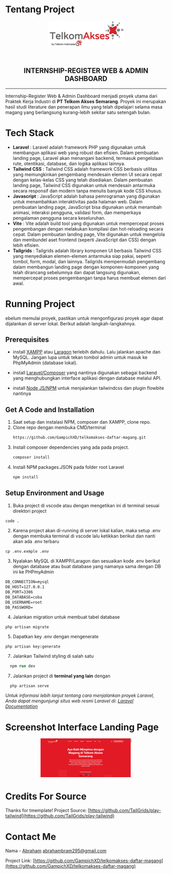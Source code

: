 

# Tentang Project

<p align="center">
  <img src="public/images/logo/image-nonwhite.png" alt="Logo" width="auto" height="80">
</p>
<br />
<div align="center">
  <h2 align="center">INTERNSHIP-REGISTER WEB & ADMIN DASHBOARD</h2>
  <hr>
</div>



Internship-Register Web & Admin Dashboard menjadi proyek utama dari Praktek Kerja Industri di **PT Telkom Akses Semarang**. Proyek ini merupakan hasil studi literature dan penerapan ilmu yang telah dipelajari selama masa magang yang berlangsung kurang-lebih sekitar satu setengah bulan.



# Tech Stack

-   **Laravel** : Laravel adalah framework PHP yang digunakan untuk membangun aplikasi web yang robust dan efisien. Dalam pembuatan landing page, Laravel akan menangani backend, termasuk pengelolaan rute, otentikasi, database, dan logika aplikasi lainnya.
-   **Tailwind CSS** : Tailwind CSS adalah framework CSS berbasis utilitas yang memungkinkan pengembang mendesain elemen UI secara cepat dengan kelas-kelas CSS yang telah disediakan. Dalam pembuatan landing page, Tailwind CSS digunakan untuk mendesain antarmuka secara responsif dan modern tanpa menulis banyak kode CSS khusus.
-   **Javascript** : JavaScript adalah bahasa pemrograman yang digunakan untuk menambahkan interaktivitas pada halaman web. Dalam pembuatan landing page, JavaScript bisa digunakan untuk menambah animasi, interaksi pengguna, validasi form, dan memperkaya pengalaman pengguna secara keseluruhan.
-   **Vite** : Vite adalah build tool yang digunakan untuk mempercepat proses pengembangan dengan melakukan kompilasi dan hot-reloading secara cepat. Dalam pembuatan landing page, Vite digunakan untuk mengelola dan membundel aset frontend (seperti JavaScript dan CSS) dengan lebih efisien.
-   **Tailgrids** : Tailgrids adalah library komponen UI berbasis Tailwind CSS yang menyediakan elemen-elemen antarmuka siap pakai, seperti tombol, form, modal, dan lainnya. Tailgrids mempermudah pengembang dalam membangun landing page dengan komponen-komponen yang telah dirancang sebelumnya dan dapat langsung digunakan, mempercepat proses pengembangan tanpa harus membuat elemen dari awal.





# Running Project

ebelum memulai proyek, pastikan untuk mengonfigurasi proyek agar dapat dijalankan di server lokal. Berikut adalah langkah-langkahnya.

## Prerequisites

-   install [XAMPP](https://www.apachefriends.org/download.html) atau [Laragon](https://laragon.org/download/) terlebih dahulu. Lalu jalankan apache dan MySQL. Jangan lupa untuk tekan tombol admin untuk masuk ke PhpMyAdmin (database lokal).

- install [Laravel/Composer](https://laravel.com/docs/11.x/installation) yang nantinya digunakan sebagai backend yang menghubungkan interface aplikasi dengan database melalui API.

-   install [Node JS/NPM](https://nodejs.org/en/download/current) untuk menjalankan tailwindcss dan plugin flowbite nantinya



## Get A Code and Installation

1. Saat setup dan instalasi NPM, composer dan XAMPP, clone repo.
2. Clone repo dengan membuka CMD/terminal
    ```sh
    https://github.com/GampichXD/telkomakses-daftar-magang.git
    ```
3. Install composer dependencies yang ada pada project.
    ```sh
    composer install
    ```
4. Install NPM packages.JSON pada folder root Laravel
    ```sh
    npm install
    ```





## Setup Environment and Usage
1. Buka project di vscode atau dengan mengetikan ini di terminal sesuai direktori project
```
code .
```
2. Karena project akan di-running di server lokal kalian, maka setup .env dengan membuka terminal di vscode lalu ketikkan berikut dan nanti akan ada .env terbaru
```
cp .env.exmple .env
```
3. Nyalakan MySQL di XAMPP/Laragon dan sesuaikan kode .env berikut dengan database atau buat database yang namanya sama dengan DB ini ke PHPmyAdmin
```
DB_CONNECTION=mysql
DB_HOST=127.0.0.1
DB_PORT=3306
DB_DATABASE=coba
DB_USERNAME=root
DB_PASSWORD=
```
4. Jalankan migration untuk membuat tabel database
```
php artisan migrate
```

5. Dapatkan key .env dengan mengenerate
```
php artisan key:generate
```

7. Jalankan Tailwind styling di salah satu
```ps
  npm run dev
```

7. Jalankan project di **terminal yang lain** dengan
```ps
  php artisan serve
```

_Untuk informasi lebih lanjut tentang cara menjalankan proyek Laravel, Anda dapat mengunjungi situs web resmi Laravel di: [Laravel Documentation](https://laravel.com)_


# Screenshot Interface Landing Page
<p align="center">
  <img src="public/images/screenshot.png" alt="Logo" width="auto" >
</p>

# Credits For Source
Thanks for tmemplate!
Project Source: [https://github.com/TailGrids/play-tailwind](https://github.com/TailGrids/play-tailwind)

# Contact Me

Nama - [Abraham](https://www.linkedin.com/in/abraham-abraham-376b42244/) abrahambram295@gmail.com

Project Link: [https://github.com/GampichXD/telkomakses-daftar-magang](https://github.com/GampichXD/telkomakses-daftar-magang)




[contributors-shield]: https://img.shields.io/github/contributors/github_username/repo_name.svg?style=for-the-badge
[contributors-url]: https://github.com/github_username/repo_name/graphs/contributors
[forks-shield]: https://img.shields.io/github/forks/github_username/repo_name.svg?style=for-the-badge
[forks-url]: https://github.com/github_username/repo_name/network/members
[stars-shield]: https://img.shields.io/github/stars/github_username/repo_name.svg?style=for-the-badge
[stars-url]: https://github.com/github_username/repo_name/stargazers
[issues-shield]: https://img.shields.io/github/issues/github_username/repo_name.svg?style=for-the-badge
[issues-url]: https://github.com/github_username/repo_name/issues
[license-shield]: https://img.shields.io/github/license/github_username/repo_name.svg?style=for-the-badge
[license-url]: https://github.com/github_username/repo_name/blob/master/LICENSE.txt
[linkedin-shield]: https://img.shields.io/badge/-LinkedIn-black.svg?style=for-the-badge&logo=linkedin&colorB=555
[linkedin-url]: https://linkedin.com/in/linkedin_username
[product-screenshot]: images/screenshot.png
[Next.js]: https://img.shields.io/badge/next.js-000000?style=for-the-badge&logo=nextdotjs&logoColor=white
[Next-url]: https://nextjs.org/
[React.js]: https://img.shields.io/badge/React-20232A?style=for-the-badge&logo=react&logoColor=61DAFB
[React-url]: https://reactjs.org/
[Vue.js]: https://img.shields.io/badge/Vue.js-35495E?style=for-the-badge&logo=vuedotjs&logoColor=4FC08D
[Vue-url]: https://vuejs.org/
[Angular.io]: https://img.shields.io/badge/Angular-DD0031?style=for-the-badge&logo=angular&logoColor=white
[Angular-url]: https://angular.io/
[Svelte.dev]: https://img.shields.io/badge/Svelte-4A4A55?style=for-the-badge&logo=svelte&logoColor=FF3E00
[Svelte-url]: https://svelte.dev/
[Laravel.com]: https://img.shields.io/badge/Laravel-FF2D20?style=for-the-badge&logo=laravel&logoColor=white
[Laravel-url]: https://laravel.com
[Tailwind-url]: https://tailwindcss.com
[Tailwind.com]: https://img.shields.io/badge/tailwindcss-3246a8?style=for-the-badge&logo=tailwindcss&logoColor=white
[Bootstrap.com]: https://img.shields.io/badge/Bootstrap-563D7C?style=for-the-badge&logo=bootstrap&logoColor=white
[Bootstrap-url]: https://getbootstrap.com
[JQuery.com]: https://img.shields.io/badge/jQuery-0769AD?style=for-the-badge&logo=jquery&logoColor=white
[JQuery-url]: https://jquery.com
[Js.com]: https://javascript.info
[JS-image]: https://img.shields.io/badge/javascript-ebdd1c?style=for-the-badge&logo=javascript&logoColor=white